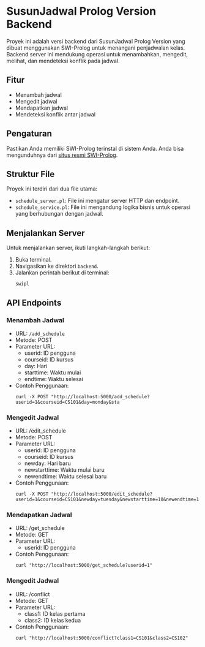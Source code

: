 # SusunJadwal Prolog Version Backend

Proyek ini adalah versi backend dari SusunJadwal Prolog Version yang dibuat menggunakan SWI-Prolog untuk menangani penjadwalan kelas. Backend server ini mendukung operasi untuk menambahkan, mengedit, melihat, dan mendeteksi konflik pada jadwal.

## Fitur

- Menambah jadwal
- Mengedit jadwal
- Mendapatkan jadwal
- Mendeteksi konflik antar jadwal

## Pengaturan

Pastikan Anda memiliki SWI-Prolog terinstal di sistem Anda. Anda bisa mengunduhnya dari [situs resmi SWI-Prolog](https://www.swi-prolog.org/Download.html).

## Struktur File

Proyek ini terdiri dari dua file utama:

- `schedule_server.pl`: File ini mengatur server HTTP dan endpoint.
- `schedule_service.pl`: File ini mengandung logika bisnis untuk operasi yang berhubungan dengan jadwal.

## Menjalankan Server

Untuk menjalankan server, ikuti langkah-langkah berikut:

1. Buka terminal.
2. Navigasikan ke direktori `backend`.
3. Jalankan perintah berikut di terminal:
   ``` 
   swipl
   ```

## API Endpoints

### Menambah Jadwal

- URL: `/add_schedule`
- Metode: POST
- Parameter URL:
  - userid: ID pengguna
  - courseid: ID kursus
  - day: Hari
  - starttime: Waktu mulai
  - endtime: Waktu selesai
- Contoh Penggunaan:
    ``` 
    curl -X POST "http://localhost:5000/add_schedule?userid=1&courseid=CS101&day=monday&sta
    ```

### Mengedit Jadwal

- URL: /edit_schedule
- Metode: POST
- Parameter URL:
  - userid: ID pengguna
  - courseid: ID kursus
  - newday: Hari baru
  - newstarttime: Waktu mulai baru
  - newendtime: Waktu selesai baru
- Contoh Penggunaan:
  ```
  curl -X POST "http://localhost:5000/edit_schedule?userid=1&courseid=CS101&newday=tuesday&newstarttime=10&newendtime=12"
  ```

### Mendapatkan Jadwal

- URL: /get_schedule
- Metode: GET
- Parameter URL:
  - userid: ID pengguna
- Contoh Penggunaan:
    ```
    curl "http://localhost:5000/get_schedule?userid=1"
    ```


### Mengedit Jadwal

- URL: /conflict
- Metode: GET
- Parameter URL:
  - class1: ID kelas pertama
  - class2: ID kelas kedua
- Contoh Penggunaan:
    ```
    curl "http://localhost:5000/conflict?class1=CS101&class2=CS102"
    ```
